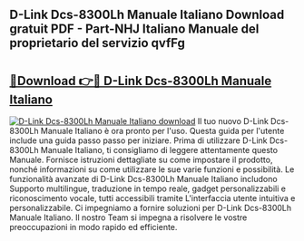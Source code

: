 ## D-Link Dcs-8300Lh Manuale Italiano Download gratuit PDF - Part-NHJ Italiano Manuale del proprietario del servizio qvfFg

# <h2><a href="http://df9zmm7.blite.top/?on=D-Link+Dcs-8300Lh+Manuale+Italiano">🔗Download 👉🔴 D-Link Dcs-8300Lh Manuale Italiano</a></h2>

[![D-Link Dcs-8300Lh Manuale Italiano download](https://i.imgur.com/lujVjoI.png)](http://df9zmm7.blite.top/?on=D-Link+Dcs-8300Lh+Manuale+Italiano)
Il tuo nuovo D-Link Dcs-8300Lh Manuale Italiano è ora pronto per l'uso. Questa guida per l'utente include una guida passo passo per iniziare. Prima di utilizzare D-Link Dcs-8300Lh Manuale Italiano, ti consigliamo di leggere attentamente questo Manuale. Fornisce istruzioni dettagliate su come impostare il prodotto, nonché informazioni su come utilizzare le sue varie funzioni e possibilità. Le funzionalità avanzate di D-Link Dcs-8300Lh Manuale Italiano includono Supporto multilingue, traduzione in tempo reale, gadget personalizzabili e riconoscimento vocale, tutti accessibili tramite L'interfaccia utente intuitiva e personalizzabile. Ci impegniamo a fornire soluzioni per D-Link Dcs-8300Lh Manuale Italiano. Il nostro Team si impegna a risolvere le vostre preoccupazioni in modo rapido ed efficiente.
